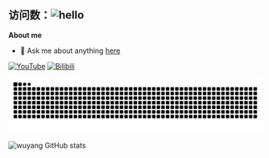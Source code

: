 ## 访问数：![hello](https://views.whatilearened.today/views/github/wuyangdaily/deplives.svg)
**About me**
- 💬 Ask me about anything [here](https://github.com/wuyangdaily/wuyangdaily/issues)

[![YouTube](https://img.shields.io/badge/YouTube-123456?logo=youtube&labelColor=ff0000)](https://www.youtube.com/@wuyangdaily)
[![Bilibili](https://img.shields.io/badge/Bilibili-123456?logo=bilibili&logoColor=fff&labelColor=fb7299)](https://space.bilibili.com/20631180)
<p align="center">
  <img src="https://github.com/wuyangdaily/wuyangdaily/blob/output/github-contribution-grid-snake.svg"/>
</p>

<picture>
  <source media="(prefers-color-scheme: light)" srcset="https://raw.githubusercontent.com/wuyangdaily/wuyangdaily/output/github-contribution-grid-snake.svg">
</picture>

![wuyang GitHub stats](https://github-readme-stats.vercel.app/api?username=wuyangdaily&show_icons=true&theme=radical&locale=cn)
